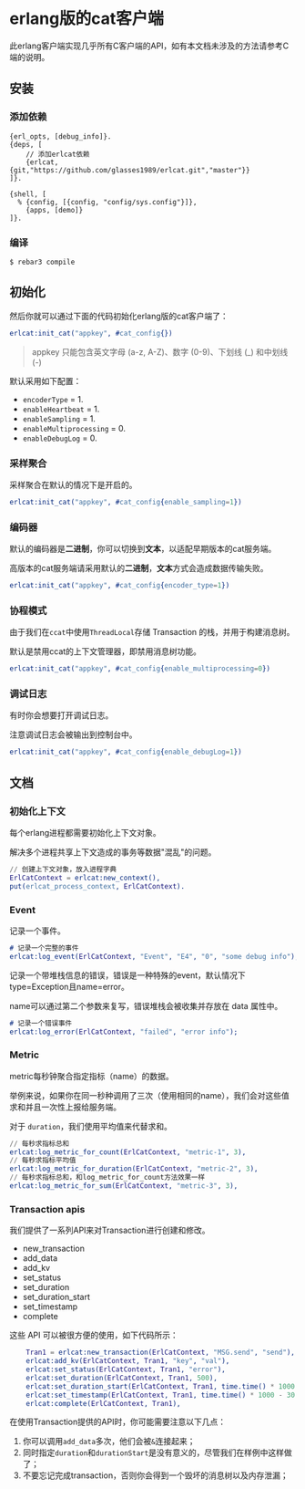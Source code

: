 # erlang版的cat客户端

此erlang客户端实现几乎所有C客户端的API，如有本文档未涉及的方法请参考C端的说明。

## 安装

### 添加依赖

```config
{erl_opts, [debug_info]}.
{deps, [
    // 添加erlcat依赖
    {erlcat,{git,"https://github.com/glasses1989/erlcat.git","master"}}
]}.

{shell, [
  % {config, [{config, "config/sys.config"}]},
    {apps, [demo]}
]}.

```
### 编译

```sbtshell
$ rebar3 compile
```

## 初始化

然后你就可以通过下面的代码初始化erlang版的cat客户端了：

```erlang
erlcat:init_cat("appkey", #cat_config{})
```

> appkey 只能包含英文字母 (a-z, A-Z)、数字 (0-9)、下划线 (\_) 和中划线 (-)

默认采用如下配置：

* `encoderType` = 1.
* `enableHeartbeat` = 1.
* `enableSampling` = 1.
* `enableMultiprocessing` = 0.
* `enableDebugLog` = 0.

### 采样聚合

采样聚合在默认的情况下是开启的。

```erlang
erlcat:init_cat("appkey", #cat_config{enable_sampling=1})
```

### 编码器

默认的编码器是**二进制**，你可以切换到**文本**，以适配早期版本的cat服务端。

高版本的cat服务端请采用默认的**二进制**，**文本**方式会造成数据传输失败。

```erlang
erlcat:init_cat("appkey", #cat_config{encoder_type=1})
```

### 协程模式

由于我们在`ccat`中使用`ThreadLocal`存储 Transaction 的栈，并用于构建消息树。

默认是禁用ccat的上下文管理器，即禁用消息树功能。

```erlang
erlcat:init_cat("appkey", #cat_config{enable_multiprocessing=0})
```

### 调试日志

有时你会想要打开调试日志。

注意调试日志会被输出到控制台中。

```erlang
erlcat:init_cat("appkey", #cat_config{enable_debugLog=1})
```

## 文档

### 初始化上下文

每个erlang进程都需要初始化上下文对象。

解决多个进程共享上下文造成的事务等数据"混乱"的问题。

```erlang
// 创建上下文对象，放入进程字典
ErlCatContext = erlcat:new_context(),
put(erlcat_process_context, ErlCatContext).
```

### Event

记录一个事件。

```erlang
# 记录一个完整的事件
erlcat:log_event(ErlCatContext, "Event", "E4", "0", "some debug info");
```

记录一个带堆栈信息的错误，错误是一种特殊的event，默认情况下type=Exception且name=error。

name可以通过第二个参数来复写，错误堆栈会被收集并存放在 data 属性中。

```erlang
# 记录一个错误事件
erlcat:log_error(ErlCatContext, "failed", "error info");
```

### Metric

metric每秒钟聚合指定指标（name）的数据。

举例来说，如果你在同一秒种调用了三次（使用相同的name），我们会对这些值求和并且一次性上报给服务端。

对于 `duration`，我们使用平均值来代替求和。

```erlang
// 每秒求指标总和
erlcat:log_metric_for_count(ErlCatContext, "metric-1", 3),
// 每秒求指标平均值
erlcat:log_metric_for_duration(ErlCatContext, "metric-2", 3),
// 每秒求指标总和，和log_metric_for_count方法效果一样
erlcat:log_metric_for_sum(ErlCatContext, "metric-3", 3),
```
### Transaction apis

我们提供了一系列API来对Transaction进行创建和修改。

* new\_transaction
* add\_data
* add\_kv
* set\_status
* set\_duration
* set\_duration\_start
* set\_timestamp
* complete

这些 API 可以被很方便的使用，如下代码所示：

```erlang
    Tran1 = erlcat:new_transaction(ErlCatContext, "MSG.send", "send"),
    erlcat:add_kv(ErlCatContext, Tran1, "key", "val"),
    erlcat:set_status(ErlCatContext, Tran1, "error"),
    erlcat:set_duration(ErlCatContext, Tran1, 500),
    erlcat:set_duration_start(ErlCatContext, Tran1, time.time() * 1000 - 30 * 1000),
    erlcat:set_timestamp(ErlCatContext, Tran1, time.time() * 1000 - 30 * 1000),
    erlcat:complete(ErlCatContext, Tran1),
```

在使用Transaction提供的API时，你可能需要注意以下几点：

1. 你可以调用`add_data`多次，他们会被`&`连接起来；
2. 同时指定`duration`和`durationStart`是没有意义的，尽管我们在样例中这样做了；
3. 不要忘记完成transaction，否则你会得到一个毁坏的消息树以及内存泄漏；

